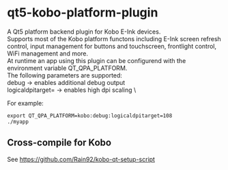 # qt5-kobo-platform-plugin
A Qt5 platform backend plugin for Kobo E-Ink devices. \
Supports most of the Kobo platform functons including E-Ink screen refresh control,
input management for buttons and touchscreen, frontlight control, WiFi management and more. \
At runtime an app using this plugin can be configurend with the environment variable QT_QPA_PLATFORM. \
The following parameters are supported: \
debug -> enables additional debug output \
logicaldpitarget= -> enables high dpi scaling \

For example:
```
export QT_QPA_PLATFORM=kobo:debug:logicaldpitarget=108
./myapp
```


## Cross-compile for Kobo
See https://github.com/Rain92/kobo-qt-setup-script
